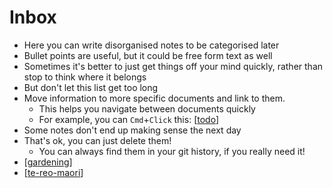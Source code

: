 # Inbox

- Here you can write disorganised notes to be categorised later
- Bullet points are useful, but it could be free form text as well
- Sometimes it's better to just get things off your mind quickly, rather than stop to think where it belongs
- But don't let this list get too long
- Move information to more specific documents and link to them.
  - This helps you navigate between documents quickly
  - For example, you can `Cmd`+`Click` this: [[todo]]
- Some notes don't end up making sense the next day
- That's ok, you can just delete them!
  - You can always find them in your git history, if you really need it!
- [[gardening]]
- [[te-reo-maori]]


[//begin]: # "Autogenerated link references for markdown compatibility"
[todo]: todo "Todo"
[gardening]: gardening "Gardening"
[te-reo-maori]: te-reo-maori "Notes on Te Reo"
[//end]: # "Autogenerated link references"